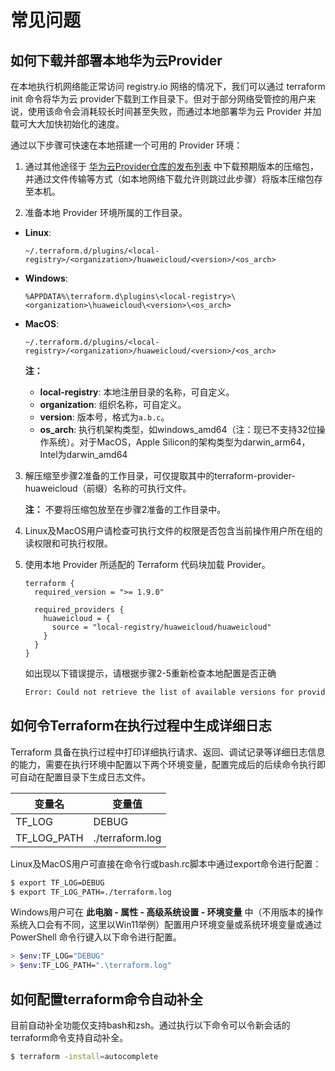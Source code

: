 # 常见问题

## 如何下载并部署本地华为云Provider

在本地执行机网络能正常访问 registry.io 网络的情况下，我们可以通过 terraform init 命令将华为云 provider下载到工作目录下。但对于部分网络受管控的用户来说，使用该命令会消耗较长时间甚至失败，而通过本地部署华为云 Provider 并加载可大大加快初始化的速度。

通过以下步骤可快速在本地搭建一个可用的 Provider 环境：

1. 通过其他途径于 [华为云Provider仓库的发布列表](https://github.com/huaweicloud/terraform-provider-huaweicloud/releases) 中下载预期版本的压缩包，并通过文件传输等方式（如本地网络下载允许则跳过此步骤）将版本压缩包存至本机。

2. 准备本地 Provider 环境所属的工作目录。

- **Linux**:

  ```
  ~/.terraform.d/plugins/<local-registry>/<organization>/huaweicloud/<version>/<os_arch>
  ```

- **Windows**:

  ```
  %APPDATA%\terraform.d\plugins\<local-registry>\<organization>\huaweicloud\<version>\<os_arch>
  ```

- **MacOS**:

  ```
  ~/.terraform.d/plugins/<local-registry>/<organization>/huaweicloud/<version>/<os_arch>
  ```

  **注：**
  - **local-registry**: 本地注册目录的名称，可自定义。
  - **organization**: 组织名称，可自定义。
  - **version**: 版本号，格式为`a.b.c`。
  - **os_arch**: 执行机架构类型，如windows_amd64（注：现已不支持32位操作系统）。对于MacOS，Apple Silicon的架构类型为darwin_arm64，Intel为darwin_amd64

3. 解压缩至步骤2准备的工作目录，可仅提取其中的terraform-provider-huaweicloud（前缀）名称的可执行文件。

   **注：** 不要将压缩包放至在步骤2准备的工作目录中。

4. Linux及MacOS用户请检查可执行文件的权限是否包含当前操作用户所在组的读权限和可执行权限。

5. 使用本地 Provider 所适配的 Terraform 代码块加载 Provider。

   ```hcl
   terraform {
     required_version = ">= 1.9.0"

     required_providers {
       huaweicloud = {
         source = "local-registry/huaweicloud/huaweicloud"
       }
     }
   }
   ```

   如出现以下错误提示，请根据步骤2-5重新检查本地配置是否正确

   ```bash
   Error: Could not retrieve the list of available versions for provider local-registry/huaweicloud/huaweicloud: could not connect to local-registry: Failed to request discovery document: Get "https://local-registry/.well-know/terraform.json": dial tcp: lookup local-registry: no such host
   ```

## 如何令Terraform在执行过程中生成详细日志

Terraform 具备在执行过程中打印详细执行请求、返回、调试记录等详细日志信息的能力，需要在执行环境中配置以下两个环境变量，配置完成后的后续命令执行即可自动在配置目录下生成日志文件。

| 变量名 | 变量值 |
| ----- | ------ |
| TF_LOG | DEBUG |
| TF_LOG_PATH | ./terraform.log |

Linux及MacOS用户可直接在命令行或bash.rc脚本中通过export命令进行配置：

```bash
$ export TF_LOG=DEBUG
$ export TF_LOG_PATH=./terraform.log
```

Windows用户可在 **此电脑 - 属性 - 高级系统设置 - 环境变量** 中（不用版本的操作系统入口会有不同，这里以Win11举例）配置用户环境变量或系统环境变量或通过 PowerShell 命令行键入以下命令进行配置。

```bash
> $env:TF_LOG="DEBUG"
> $env:TF_LOG_PATH=".\terraform.log"
```

## 如何配置terraform命令自动补全

目前自动补全功能仅支持bash和zsh。通过执行以下命令可以令新会话的terraform命令支持自动补全。

```bash
$ terraform -install=autocomplete
```
